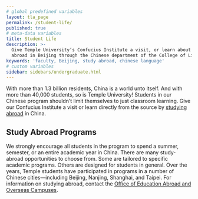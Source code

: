 ```yaml
---
# global predefined variables
layout: tla_page
permalink: /student-life/
published: true
# meta-data variables
title: Student Life
description: >-
  Give Temple University’s Confucius Institute a visit, or learn about your options to study
  abroad in Beijing through the Chinese department of the College of Liberal Arts!
keywords: 'faculty, Beijing, study abroad, chinese language'  
# custom variables
sidebar: sidebars/undergraduate.html
---
```

With more than 1.3 billion residents, China is a world unto itself. And with more than 40,000 students, so is Temple University! Students in our Chinese program shouldn’t limit themselves to just classroom learning. Give our Confucius Institute a visit or learn directly from the source by [studying abroad](#study-abroad-programs) in China.

## Study Abroad Programs
We strongly encourage all students in the program to spend a summer, semester, or an entire academic year in China. There are many study-abroad opportunities to choose from. Some are tailored to specific academic programs. Others are designed for students in general. Over the years, Temple students have participated in programs in a number of Chinese cities—including Beijing, Nanjing, Shanghai, and Taipei. For information on studying abroad, contact the [Office of Education Abroad and Overseas Campuses](https://studyabroad.temple.edu/). 
